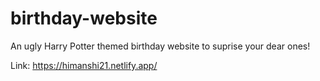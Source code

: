 # birthday-website
An ugly Harry Potter themed birthday website to suprise your dear ones! 

Link: https://himanshi21.netlify.app/


